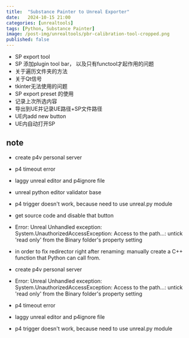 ```yaml
---
title:  "Substance Painter to Unreal Exporter"
date:   2024-10-15 21:00
categories: [unrealtools]
tags: [Python, Substance Painter]
image: /post-img/unrealtools/pbr-calibration-tool-cropped.png
published: false
---
```



- SP export tool 
- SP 添加plugin tool bar， 以及只有functool才起作用的问题
- 关于遍历文件夹的方法 
- 关于Qt信号
- tkinter无法使用的问题
- SP export preset 的使用
- 记录上次所选内容
- 导出到UE并记录UE路径+SP文件路径
- UE内add new button
- UE内自动打开SP



## note
- create p4v personal server 
- p4 timeout error
- laggy unreal editor and p4ignore file

- unreal python editor validator base

- p4 trigger doesn't work, because need to use unreal.py module 

- get source code and disable that button

- Error: Unreal Unhandled exception: System.UnauthorizedAccessException: Access to the path...: untick 'read only' from the Binary folder's property setting

- in order to fix redirector right after renaming: manually create a C++ function that Python can call from.



- create p4v personal server 
- Error: Unreal Unhandled exception: System.UnauthorizedAccessException: Access to the path...: untick 'read only' from the Binary folder's property setting
- p4 timeout error
- laggy unreal editor and p4ignore file
- p4 trigger doesn't work, because need to use unreal.py module 